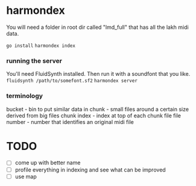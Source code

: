# harmondex

You will need a folder in root dir called "lmd_full" that has all the lakh midi data.

`go install`
`harmondex index`

### running the server

You'll need FluidSynth installed. Then run it with a soundfont that you like.
`fluidsynth /path/to/somefont.sf2`
`harmondex server`

### terminology
bucket - bin to put similar data in
chunk - small files around a certain size derived from big files
chunk index - index at top of each chunk file
file number - number that identifies an original midi file


# TODO
 - [ ] come up with better name
 - [ ] profile everything in indexing and see what can be improved
 - [ ] use map